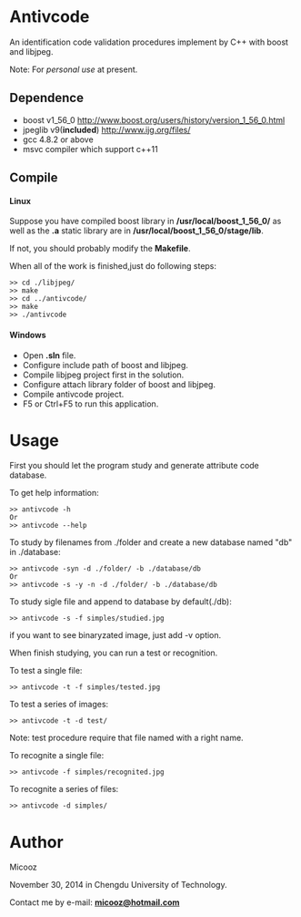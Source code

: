 # Antivcode

An identification code validation procedures implement by C++ with boost and libjpeg.

Note: For *personal use* at present.

## Dependence

* boost v1_56_0 http://www.boost.org/users/history/version_1_56_0.html
* jpeglib v9(**included**) http://www.ijg.org/files/
* gcc 4.8.2 or above
* msvc compiler which support c++11

## Compile

#### Linux

Suppose you have compiled boost library in **/usr/local/boost_1_56_0/** as well as the **.a** static library are in
**/usr/local/boost_1_56_0/stage/lib**.

If not, you should probably modify the **Makefile**.

When all of the work is finished,just do following steps:

```
>> cd ./libjpeg/
>> make
>> cd ../antivcode/
>> make
>> ./antivcode
```

#### Windows

* Open **.sln** file.
* Configure include path of boost and libjpeg.
* Compile libjpeg project first in the solution.
* Configure attach library folder of boost and libjpeg.
* Compile antivcode project.
* F5 or Ctrl+F5 to run this application.

# Usage

First you should let the program study and generate attribute code database.

To get help information:

```
>> antivcode -h
Or
>> antivcode --help
```

To study by filenames from ./folder and create a new database named "db" in ./database:

```
>> antivcode -syn -d ./folder/ -b ./database/db
Or
>> antivcode -s -y -n -d ./folder/ -b ./database/db
```

To study sigle file and append to database by default(./db):

```
>> antivcode -s -f simples/studied.jpg
```

if you want to see binaryzated image, just add -v option.

When finish studying, you can run a test or recognition.

To test a single file:

```
>> antivcode -t -f simples/tested.jpg
```

To test a series of images:

```
>> antivcode -t -d test/
```
Note: test procedure require that file named with a right name.

To recognite a single file:

```
>> antivcode -f simples/recognited.jpg
```

To recognite a series of files:

```
>> antivcode -d simples/
```

# Author

Micooz
 
November 30, 2014 in Chengdu University of Technology.

Contact me by e-mail: **micooz@hotmail.com**